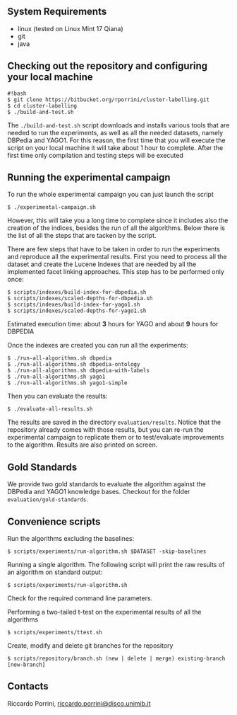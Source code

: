 ## System Requirements

* linux (tested on Linux Mint 17 Qiana)
* git
* java

## Checking out the repository and configuring your local machine

```
#!bash
$ git clone https://bitbucket.org/rporrini/cluster-labelling.git
$ cd cluster-labelling
$ ./build-and-test.sh
```

The ```./build-and-test.sh``` script downloads and installs various tools that are needed to run the experiments, as well as all the needed datasets, namely DBPedia and YAGO1. For this reason, the first time that you will execute the script on your local machine it will take about 1 hour to complete. After the first time only compilation and testing steps will be executed

## Running the experimental campaign

To run the whole experimental campaign you can just launch the script

```
$ ./experimental-campaign.sh
```

However, this will take you a long time to complete since it includes also the creation of the indices, besides the run of all the algorithms. Below there is the list of all the steps that are tacken by the script.

There are few steps that have to be taken in order to run the experiments and reproduce all the experimental results. First you need to process all the dataset and create the Lucene Indexes that are needed by all the implemented facet linking approaches. This step has to be performed only once:

```
$ scripts/indexes/build-index-for-dbpedia.sh
$ scripts/indexes/scaled-depths-for-dbpedia.sh
$ scripts/indexes/build-index-for-yago1.sh
$ scripts/indexes/scaled-depths-for-yago1.sh
```
Estimated execution time: about __3__ hours for YAGO and about __9__ hours for DBPEDIA

Once the indexes are created you can run all the experiments:

```
$ ./run-all-algorithms.sh dbpedia
$ ./run-all-algorithms.sh dbpedia-ontology
$ ./run-all-algorithms.sh dbpedia-with-labels
$ ./run-all-algorithms.sh yago1
$ ./run-all-algorithms.sh yago1-simple
```

Then you can evaluate the results:

```
$ ./evaluate-all-results.sh
```

The results are saved in the directory ```evaluation/results```. Notice that the repository already comes with those results, but you can re-run the experimental campaign to replicate them or to test/evaluate improvements to the algorithm. Results are also printed on screen.

## Gold Standards

We provide two gold standards to evaluate the algorithm against the DBPedia and YAGO1 knowledge bases. Checkout for the folder ```evaluation/gold-standards```.

## Convenience scripts

Run the algorithms excluding the baselines:
```
$ scripts/experiments/run-algorithm.sh $DATASET -skip-baselines
``` 

Running a single algorithm. The following script will print the raw results of an algorithm on standard output:

```
$ scripts/experiments/run-algorithm.sh
``` 
Check for the required command line parameters.

Performing a two-tailed t-test on the experimental results of all the algorithms

```
$ scripts/experiments/ttest.sh
```

Create, modify and delete git branches for the repository
```
$ scripts/repository/branch.sh (new | delete | merge) existing-branch [new-branch] 
```

## Contacts

Riccardo Porrini, [riccardo.porrini@disco.unimib.it](mailto:riccardo.porrini@disco.unimib.it)

